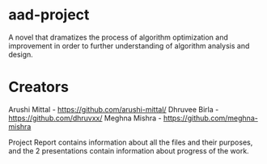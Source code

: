 # aad-project
A novel that dramatizes the process of algorithm optimization and improvement in order to further understanding of algorithm analysis and design.

# Creators
Arushi Mittal - https://github.com/arushi-mittal/
Dhruvee Birla - https://github.com/dhruvxx/
Meghna Mishra - https://github.com/meghna-mishra

Project Report contains information about all the files and their purposes, and the 2 presentations contain information about progress of the work.
